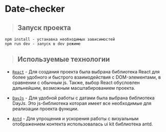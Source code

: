 # Date-checker

> ## **Запуск проекта**

```
npm install - устанавка необходимых зависимостей
npm run dev - запуск в dev режиме
```

> ## **Используемые технологии**

- [`React`](https://react.dev/learn) - Для создания проекта была выбрана библиотека React для более удобного и быстрого взаимодействия с DOM-элементами, в сравнении с обычным js. Также, выбор React обусловлен дальнейшим, возможным масштабированием проекта. 

- [`DayJs`](https://day.js.org/docs/en/installation/installation) - Для удобной работы с датами была выбрана библиотека DayJs. Это js-библиотека которая имеет все необходимые для реализации проекта функции. 

- [`Antd`](https://ant.design) - Для упрощения и ускорения работы с визуальным отображением контекта использовалась ui kit библиотека antd.